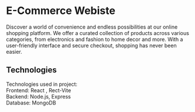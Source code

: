 # E-Commerce Webiste

Discover a world of convenience and endless possibilities at our online shopping platform. We offer a curated collection of products across various categories, from electronics and fashion to home decor and more. With a user-friendly interface and secure checkout, shopping has never been easier.

## Technologies

Technologies used in project:\
Frontend: React , Rect-Vite \
Backend: Node.js, Express \
Database: MongoDB 

